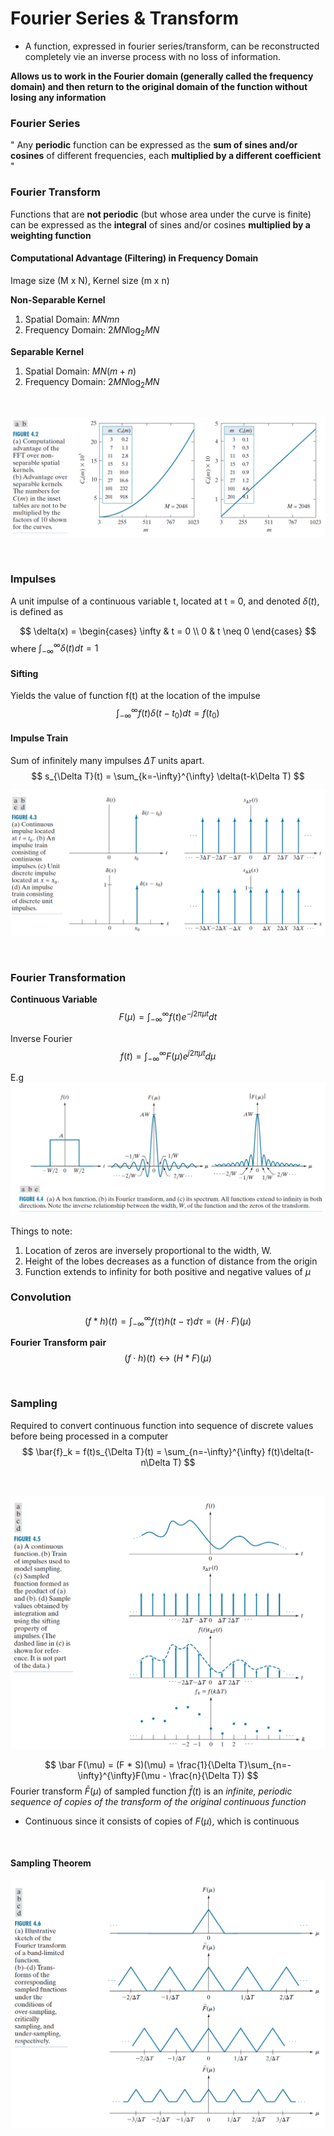 # Fourier Series & Transform

* A function, expressed in fourier series/transform, can be reconstructed completely vie an inverse process with no loss of information.

**Allows us to work in the Fourier domain (generally called the frequency domain) and then return to the original domain of the function
without losing any information**

### Fourier Series
" Any **periodic** function can be expressed as the **sum of sines and/or cosines** of different frequencies, each **multiplied by a different coefficient** "

### Fourier Transform
Functions that are **not periodic** (but whose area under the curve is finite) can be expressed as the **integral** of sines and/or cosines **multiplied by a weighting function**

#### Computational Advantage (Filtering) in Frequency Domain

Image size (M x N), Kernel size (m x n)

**Non-Separable Kernel**

1. Spatial Domain:  $MNmn$
2. Frequency Domain: $2MN\log_2MN$

**Separable Kernel**
1. Spatial Domain: $MN(m+n)$
2. Frequency Domain: $2MN\log_2MN$

<br>

![comp_ad](img/comp_ad.png)

<br>

### Impulses
A unit impulse of a continuous variable t, located at
t = 0, and denoted $\delta(t)$, is defined as
<br>

$$
\delta(x) = \begin{cases}
    \infty &  t = 0 \\
    0 & t \neq 0
   \end{cases}
$$
where $\int_{-\infty}^{\infty} \delta(t)dt = 1$

#### Sifting

Yields the value of function f(t) at the location of the impulse
$$ \int_{-\infty}^{\infty} f(t)\delta(t-t_{0})dt = f(t_{0})$$

#### Impulse Train
Sum of infinitely many impulses $\Delta T$ units apart.
$$
s_{\Delta T}(t) = \sum_{k=-\infty}^{\infty} \delta(t-k\Delta T)
$$

![impulse](img/impulse.png)

<br>

### Fourier Transformation

**Continuous Variable**
$$
F(\mu) = \int_{-\infty}^{\infty} f(t)e^{-j2\pi \mu t}dt
$$

Inverse Fourier
$$
f(t) = \int_{-\infty}^{\infty} F(\mu)e^{j2\pi \mu t}d\mu
$$


E.g
![transform](img/transform.png)

Things to note:
1. Location of zeros are inversely proportional to the width, W.
2. Height of the lobes decreases as a function of distance from the origin
3. Function extends to infinity for both positive and negative values of $\mu$

### Convolution

$$
(f * h)(t) = \int_{-\infty}^{\infty}f(\tau)h(t-\tau)d\tau = (H \cdot F)(\mu)
$$

**Fourier Transform pair**
$$
(f \cdot h)(t) \leftrightarrow (H * F)(\mu)
$$

<br>

### Sampling
Required to convert continuous function into sequence of discrete values before being processed in a computer
$$
\bar{f}_k = f(t)s_{\Delta T}(t) = \sum_{n=-\infty}^{\infty} f(t)\delta(t-n\Delta T)
$$

<br>

![sampling](img/sampling.png)

$$
\bar F(\mu) = (F * S)(\mu) = \frac{1}{\Delta T}\sum_{n=-\infty}^{\infty}F(\mu - \frac{n}{\Delta T})
$$
Fourier transform $\bar F(\mu)$ of sampled function $\bar{f}(t)$ is an *infinite, periodic sequence of copies of the transform of the original continuous function*
- Continuous since it consists of copies of $F(\mu)$, which is continuous

<br>

#### Sampling Theorem

![under_over](img/under_over.png)
